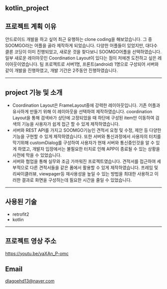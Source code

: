 ## kotlin_project

## 프로젝트 계획 이유
안드로이드 개발을 하고 싶어 최근 유행하는 clone coding을 해보았습니다. 그 중 SOOMGO라는 어플을 골라 제작하게 되었습니다. 다양한 어플들이 있었지만, 대다수 클론 코딩이 이미 진행되었고, 새로운 것을 찾다보니 SOOMGO어플을 선택하였습니다. 일부 새로운 레이아웃인 Coordination Layout이 있다는 점이 저에겐 도전하고 싶은 레이아웃이였습니다. 
팀 프로젝트로 서버1명, 프론트(android) 1명으로 구성되어 서버와 같이 개발을 진행하였고, 개발 기간은 2주동안 진행하였습니다. 

------
## project 기능 및 소개
* Coordination Layout은 FrameLayout중에 강력한 레이아웃입니다. 기존 어플과 유사하게 만들기 위해 이 레이아웃을 선택하여 제작하였습니다. coordination Layout을 통해 검색바가 상단에 고정되었을 때  하단에 구성된 item만 이동하여 검색의 기능을 사용자가 쉽게 접근 할 수 있게 제작하였습니다. 
* 서버와 REST API를 가지고 SOOMGO기능인 견적서 요청 및 수정, 제안 등 다양한 기능을 구현할 수 있게 제작하였습니다. 또한 서버와 통신과정에서 사용자의 터치를 막기위해 customDialog를 구성하여 사용자가 현재 서버와 통신중인것을 알 수 있게 하였고, 개발자 입장에서는 불필요한 터치로 인해 APP이 종료될 수 있는 상황을 사전에 막을 수 있었습니다.
* 서버와 협업을 통해 실무와 조금 가까워진 프로젝트였습니다. 견적서를 접근하여 세부적으로 다른 견적서들을 같은 폼에서 활용할 수 있게 제작하였습니다. 프레임 및 리싸이클러뷰, viewpager등 재사용성을 높일 수 있는 방법을 최대한 사용하고 이러한 결과로 화면을 구성하는데 필요한 시간을 줄일 수 있었습니다.

------
## 사용된 기술
* retrofit2
* kotlin
------
## 프로젝트 영상 주소
https://youtu.be/yaXAn_P-omc

## Email
dlagoehd13@naver.com
